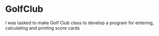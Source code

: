 # GolfClub
I was tasked to make Golf Club class to develop a program for entering, calculating and printing score cards
